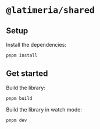 # `@latimeria/shared`

## Setup

Install the dependencies:

```bash
pnpm install
```

## Get started

Build the library:

```bash
pnpm build
```

Build the library in watch mode:

```bash
pnpm dev
```
